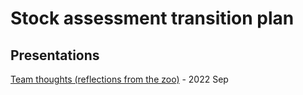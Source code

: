 # Stock assessment transition plan

## Presentations

[Team thoughts (reflections from the zoo)](pdf/2022_05_19_team_thoughts.pdf) - 2022 Sep
